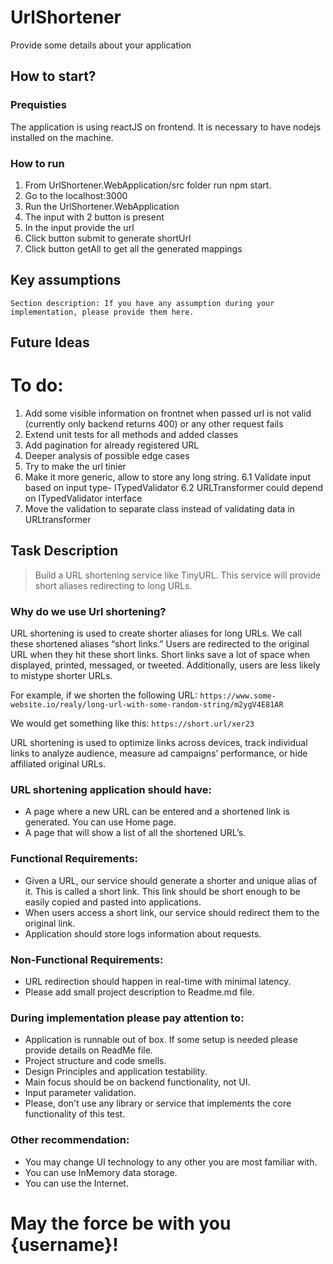 # UrlShortener

Provide some details about your application 

## How to start?

### Prequisties
The application is using reactJS on frontend. It is necessary to have nodejs installed on the machine. 

### How to run
1. From UrlShortener.WebApplication/src folder run npm start.
2. Go to the localhost:3000
3. Run the UrlShortener.WebApplication
3. The input with 2 button is present
4. In the input provide the url
5. Click button submit to generate shortUrl
6. Click button getAll to get all the generated mappings

## Key assumptions 
`Section description: If you have any assumption during your implementation, please provide them here.`

## Future Ideas
# To do:
1. Add some visible information on frontnet when passed url is not valid (currently only backend returns 400) or any other request fails
2. Extend unit tests for all methods and added classes
3. Add pagination for already registered URL
4. Deeper analysis of possible edge cases
5. Try to make the url tinier
6. Make it more generic, allow to store any long string.
6.1 Validate input based on input type- ITypedValidator
6.2 URLTransformer could depend on ITypedValidator interface
7. Move the validation to separate class instead of validating data in URLtransformer

## Task Description 
>Build a URL shortening service like TinyURL. This service will provide short aliases redirecting to long URLs.
### Why do we use Url shortening?
URL shortening is used to create shorter aliases for long URLs. We call these shortened aliases “short links.” Users are redirected to the original URL when they hit these short links. Short links save a lot of space when displayed, printed, messaged, or tweeted. Additionally, users are less likely to mistype shorter URLs.

For example, if we shorten the following URL: `https://www.some-website.io/realy/long-url-with-some-random-string/m2ygV4E81AR`

We would get something like this: `https://short.url/xer23`

URL shortening is used to optimize links across devices, track individual links to analyze audience, measure ad campaigns’ performance, or hide affiliated original URLs.

### URL shortening application should have:
 - A page where a new URL can be entered and a shortened link is generated. You can use Home page.
 - A page that will show a list of all the shortened URL’s.
### Functional Requirements:
- Given a URL, our service should generate a shorter and unique alias of it. This is called a short link. This link should be short enough to be easily copied and pasted into applications.
- When users access a short link, our service should redirect them to the original link.
- Application should store logs information about requests.
### Non-Functional Requirements:
- URL redirection should happen in real-time with minimal latency.
- Please add small project description to Readme.md file.
### During implementation please pay attention to:
- Application is runnable out of box. If some setup is needed please provide details on ReadMe file.
- Project structure and code smells.
- Design Principles and application testability.
- Main focus should be on backend functionality, not UI.
- Input parameter validation.
- Please, don't use any library or service that implements the core functionality of this test.
### Other recommendation:
- You may change UI technology to any other you are most familiar with.
- You can use InMemory data storage.
- You can use the Internet.
# May the force be with you {username}!
